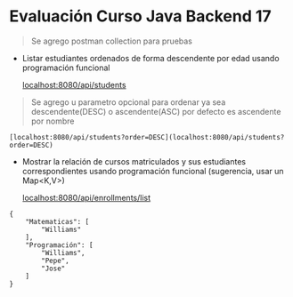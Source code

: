 # Evaluación Curso Java Backend 17

> Se agrego postman collection para pruebas

+ Listar estudiantes ordenados de forma descendente por edad usando programación
funcional

    [localhost:8080/api/students](localhost:8080/api/students)

> Se agrego u parametro opcional para ordenar ya sea descendente(DESC) o ascendente(ASC) por defecto es ascendente por nombre

    [localhost:8080/api/students?order=DESC](localhost:8080/api/students?order=DESC)

+ Mostrar la relación de cursos matriculados y sus estudiantes correspondientes
usando programación funcional (sugerencia, usar un Map<K,V>)

    [localhost:8080/api/enrollments/list](localhost:8080/api/enrollments/list)

```
{
    "Matematicas": [
        "Williams"
    ],
    "Programación": [
        "Williams",
        "Pepe",
        "Jose"
    ]
}
```



